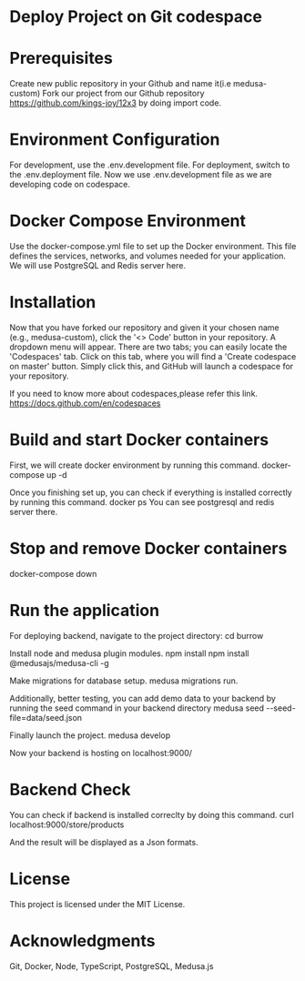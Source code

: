 # Deploy Project on Git codespace

# Prerequisites
Create new public repository in your Github and name it(i.e medusa-custom)
Fork our project from our Github repository  https://github.com/kings-joy/12x3 by doing import code.

# Environment Configuration
For development, use the .env.development file. For deployment, switch to the .env.deployment file.
Now we use .env.development file as we are developing code on codespace.

# Docker Compose Environment
Use the docker-compose.yml file to set up the Docker environment. This file defines the services, networks, and volumes needed for your application.
We will use PostgreSQL and Redis server here.

# Installation
Now that you have forked our repository and given it your chosen name (e.g., medusa-custom), click the '<> Code' button in your repository. 
A dropdown menu will appear. 
There are two tabs; you can easily locate the 'Codespaces' tab. 
Click on this tab, where you will find a 'Create codespace on master' button. 
Simply click this, and GitHub will launch a codespace for your repository.

If you need to know more about codespaces,please refer this link.
https://docs.github.com/en/codespaces

# Build and start Docker containers
First, we will create docker environment by running this command.
docker-compose up -d

Once you finishing set up, you can check if everything is installed correctly by running this command.
docker ps
You can see postgresql and redis server there.

# Stop and remove Docker containers
docker-compose down

# Run the application
For deploying backend, navigate to the project directory:
cd burrow

Install node and medusa plugin modules.
npm install
npm install @medusajs/medusa-cli -g


Make migrations for database setup.
medusa migrations run.

Additionally, better testing, you can add demo data to your  backend by running the seed command in your backend directory
medusa seed --seed-file=data/seed.json

Finally launch the project.
medusa develop

Now your backend is hosting on localhost:9000/

# Backend Check
You can check if backend is installed correclty by doing this command.
curl localhost:9000/store/products

And the result will be displayed as a Json formats.

# License
This project is licensed under the MIT License.

# Acknowledgments
Git, Docker, Node, TypeScript, PostgreSQL, Medusa.js
